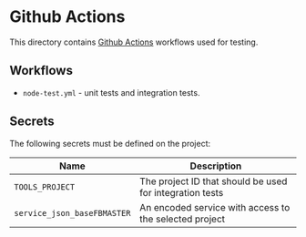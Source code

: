 # Github Actions

This directory contains [Github Actions](https://help.github.com/en/actions) workflows
used for testing.

## Workflows

- `node-test.yml` - unit tests and integration tests.

## Secrets

The following secrets must be defined on the project:

| Name                          | Description                                                                    |
| ----------------------------- | ------------------------------------------------------------------------------ |
| `TOOLS_PROJECT`               | The project ID that should be used for integration tests                       |
| `service_json_baseFBMASTER`   | An encoded service with access to the selected project |
